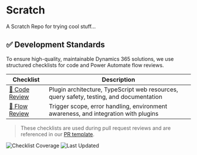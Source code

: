 # Scratch
A Scratch Repo for trying cool stuff...

## ✅ Development Standards

To ensure high-quality, maintainable Dynamics 365 solutions, we use structured checklists for code and Power Automate flow reviews.

| Checklist | Description |
|----------|-------------|
| [🧠 Code Review](.github/checklists/CODE_REVIEW_CHECKLIST.md) | Plugin architecture, TypeScript web resources, query safety, testing, and documentation |
| [🔁 Flow Review](.github/checklists/FLOW_REVIEW_CHECKLIST.md) | Trigger scope, error handling, environment awareness, and integration with plugins |

> These checklists are used during pull request reviews and are referenced in our [PR template](.github/pull_request_template.md).

![Checklist Coverage](https://img.shields.io/badge/Checklist-D365%20Ready-green?style=flat-square)
![Last Updated](https://img.shields.io/github/last-commit/J2YiD8K/Scratch?label=Last%20Updated&style=flat-square)
